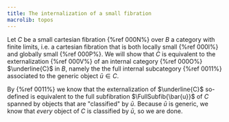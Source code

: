 ```yaml
---
title: The internalization of a small fibration
macrolib: topos
---
```


Let $C$ be a small cartesian fibration {%ref 000N%} over $B$ a category with finite
limits, i.e. a cartesian fibration that is both locally small {%ref 000I%} and globally
small {%ref 000P%}. We will show that $C$ is equivalent to the externalization
{%ref 000V%} of an internal category {%ref 000O%} $\underline{C}$ in $B$,
namely the the full internal subcategory {%ref 0011%} associated to the generic
object $\bar{u}\in C$.

By {%ref 0011%} we know that the externalization of $\underline{C}$ so-defined
is equivalent to the full subfibration $\FullSubfib{\bar{u}}$ of $C$ spanned by
objects that are "classified" by $\bar{u}$. Because $\bar{u}$ is generic, we
know that *every* object of $C$ is classified by $\bar{u}$, so we are done.
